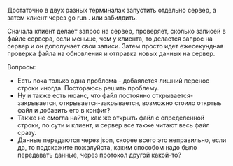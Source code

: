   Достаточно в двух разных терминалах запустить отдельно сервер, а затем клиент через go run . или забилдить.

  Сначала клиент делает запрос на сервер, проверяет, сколько записей в файле сервера,
если меньше, чем у клиента, то делается запрос на сервер и он дополучает свои записи.
  Затем просто идет ежесекундная проверка файла на обновления и отправка новых данных на сервер.

  Вопросы:
- Есть пока только одна проблема - добаялется лишний перенос строки иногда. Постораюсь решить проблему.
- Ну и также есть нюанс, что файл постоянно открывается-закрывается, открывается-закрывается, возможно стоило откртыь файл и добавить его в конфиг?
- Также не смогла найти, как же открыть файл с определенной строки, по сути и клиент, и сервер все также читают весь файл сразу.
- Данные передаются через json, скорее всего это неправильно, если да, то подскажите пожалуйста, каким способом надо было передавать данные, через протокол другой какой-то?